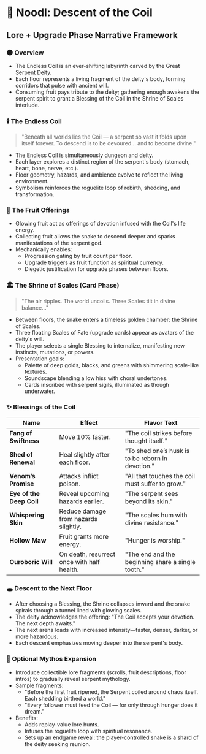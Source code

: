 # 🐍 Noodl: Descent of the Coil

## Lore + Upgrade Phase Narrative Framework

### 🌑 Overview
- The Endless Coil is an ever-shifting labyrinth carved by the Great Serpent Deity.
- Each floor represents a living fragment of the deity's body, forming corridors that pulse with ancient will.
- Consuming fruit pays tribute to the deity; gathering enough awakens the serpent spirit to grant a Blessing of the Coil in the Shrine of Scales interlude.

### 🕯️ The Endless Coil
> "Beneath all worlds lies the Coil — a serpent so vast it folds upon itself forever. To descend is to be devoured… and to become divine."

- The Endless Coil is simultaneously dungeon and deity.
- Each layer explores a distinct region of the serpent's body (stomach, heart, bone, nerve, etc.).
- Floor geometry, hazards, and ambience evolve to reflect the living environment.
- Symbolism reinforces the roguelite loop of rebirth, shedding, and transformation.

### 🍎 The Fruit Offerings
- Glowing fruit act as offerings of devotion infused with the Coil's life energy.
- Collecting fruit allows the snake to descend deeper and sparks manifestations of the serpent god.
- Mechanically enables:
  - Progression gating by fruit count per floor.
  - Upgrade triggers as fruit function as spiritual currency.
  - Diegetic justification for upgrade phases between floors.

### 🏛️ The Shrine of Scales (Card Phase)
> "The air ripples. The world uncoils. Three Scales tilt in divine balance…"

- Between floors, the snake enters a timeless golden chamber: the Shrine of Scales.
- Three floating Scales of Fate (upgrade cards) appear as avatars of the deity's will.
- The player selects a single Blessing to internalize, manifesting new instincts, mutations, or powers.
- Presentation goals:
  - Palette of deep golds, blacks, and greens with shimmering scale-like textures.
  - Soundscape blending a low hiss with choral undertones.
  - Cards inscribed with serpent sigils, illuminated as though underwater.

### ✨ Blessings of the Coil
| Name | Effect | Flavor Text |
| --- | --- | --- |
| **Fang of Swiftness** | Move 10% faster. | "The coil strikes before thought itself." |
| **Shed of Renewal** | Heal slightly after each floor. | "To shed one’s husk is to be reborn in devotion." |
| **Venom’s Promise** | Attacks inflict poison. | "All that touches the coil must suffer to grow." |
| **Eye of the Deep Coil** | Reveal upcoming hazards earlier. | "The serpent sees beyond its skin." |
| **Whispering Skin** | Reduce damage from hazards slightly. | "The scales hum with divine resistance." |
| **Hollow Maw** | Fruit grants more energy. | "Hunger is worship." |
| **Ouroboric Will** | On death, resurrect once with half health. | "The end and the beginning share a single tooth." |

### 🕳️ Descent to the Next Floor
- After choosing a Blessing, the Shrine collapses inward and the snake spirals through a tunnel lined with glowing scales.
- The deity acknowledges the offering: "The Coil accepts your devotion. The next depth awaits."
- The next arena loads with increased intensity—faster, denser, darker, or more hazardous.
- Each descent emphasizes moving deeper into the serpent's body.

### 📜 Optional Mythos Expansion
- Introduce collectible lore fragments (scrolls, fruit descriptions, floor intros) to gradually reveal serpent mythology.
- Sample fragments:
  - "Before the first fruit ripened, the Serpent coiled around chaos itself. Each shedding birthed a world."
  - "Every follower must feed the Coil — for only through hunger does it dream."
- Benefits:
  - Adds replay-value lore hunts.
  - Infuses the roguelite loop with spiritual resonance.
  - Sets up an endgame reveal: the player-controlled snake is a shard of the deity seeking reunion.
